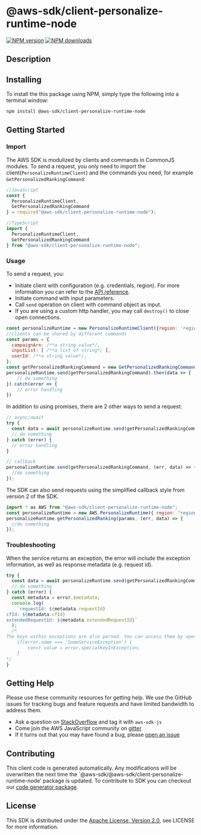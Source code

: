 # @aws-sdk/client-personalize-runtime-node

[![NPM version](https://img.shields.io/npm/v/@aws-sdk/client-personalize-runtime-node/preview.svg)](https://www.npmjs.com/package/@aws-sdk/client-personalize-runtime-node)
[![NPM downloads](https://img.shields.io/npm/dm/@aws-sdk/client-personalize-runtime-node.svg)](https://www.npmjs.com/package/@aws-sdk/client-personalize-runtime-node)

## Description

<p/>

## Installing

To install the this package using NPM, simply type the following into a terminal window:

```
npm install @aws-sdk/client-personalize-runtime-node
```

## Getting Started

### Import

The AWS SDK is modulized by clients and commands in CommonJS modules. To send a request, you only need to import the client(`PersonalizeRuntimeClient`) and the commands you need, for example `GetPersonalizedRankingCommand`:

```javascript
//JavaScript
const {
  PersonalizeRuntimeClient,
  GetPersonalizedRankingCommand
} = require("@aws-sdk/client-personalize-runtime-node");
```

```javascript
//TypeScript
import {
  PersonalizeRuntimeClient,
  GetPersonalizedRankingCommand
} from "@aws-sdk/client-personalize-runtime-node";
```

### Usage

To send a request, you:

- Initiate client with configuration (e.g. credentials, region). For more information you can refer to the [API reference][].
- Initiate command with input parameters.
- Call `send` operation on client with command object as input.
- If you are using a custom http handler, you may call `destroy()` to close open connections.

```javascript
const personalizeRuntime = new PersonalizeRuntimeClient({region: 'region'});
//clients can be shared by different commands
const params = {
  campaignArn: /**a string value*/,
  inputList: [ /**a list of string*/ ],
  userId: /**a string value*/,
};
const getPersonalizedRankingCommand = new GetPersonalizedRankingCommand(params);
personalizeRuntime.send(getPersonalizedRankingCommand).then(data => {
    // do something
}).catch(error => {
    // error handling
})
```

In addition to using promises, there are 2 other ways to send a request:

```javascript
// async/await
try {
  const data = await personalizeRuntime.send(getPersonalizedRankingCommand);
  // do something
} catch (error) {
  // error handling
}
```

```javascript
// callback
personalizeRuntime.send(getPersonalizedRankingCommand, (err, data) => {
  //do something
});
```

The SDK can also send requests using the simplified callback style from version 2 of the SDK.

```javascript
import * as AWS from "@aws-sdk/client-personalize-runtime-node";
const personalizeRuntime = new AWS.PersonalizeRuntime({ region: "region" });
personalizeRuntime.getPersonalizedRanking(params, (err, data) => {
  //do something
});
```

### Troubleshooting

When the service returns an exception, the error will include the exception information, as well as response metadata (e.g. request id).

```javascript
try {
  const data = await personalizeRuntime.send(getPersonalizedRankingCommand);
  // do something
} catch (error) {
  const metadata = error.$metadata;
  console.log(
    `requestId: ${metadata.requestId}
cfId: ${metadata.cfId}
extendedRequestId: ${metadata.extendedRequestId}`
  );
  /*
The keys within exceptions are also parsed. You can access them by specifying exception names:
    if(error.name === 'SomeServiceException') {
        const value = error.specialKeyInException;
    }
*/
}
```

## Getting Help

Please use these community resources for getting help. We use the GitHub issues for tracking bugs and feature requests and have limited bandwidth to address them.

- Ask a question on [StackOverflow](https://stackoverflow.com/questions/tagged/aws-sdk-js) and tag it with `aws-sdk-js`
- Come join the AWS JavaScript community on [gitter](https://gitter.im/aws/aws-sdk-js-v3)
- If it turns out that you may have found a bug, please [open an issue](https://github.com/aws/aws-sdk-js-v3/issues)

## Contributing

This client code is generated automatically. Any modifications will be overwritten the next time the `@aws-sdk/@aws-sdk/client-personalize-runtime-node' package is updated. To contribute to SDK you can checkout our [code generator package][].

## License

This SDK is distributed under the
[Apache License, Version 2.0](http://www.apache.org/licenses/LICENSE-2.0),
see LICENSE for more information.

[code generator package]: https://github.com/aws/aws-sdk-js-v3/tree/master/packages/service-types-generator
[api reference]: https://docs.aws.amazon.com/AWSJavaScriptSDK/latest/
